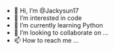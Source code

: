 - 👋 Hi, I’m @Jackysun17
- 👀 I’m interested in code
- 🌱 I’m currently learning Python
- 💞️ I’m looking to collaborate on ...
- 📫 How to reach me ...

<!---
Jackysun17/Jackysun17 is a ✨ special ✨ repository because its `README.md` (this file) appears on your GitHub profile.
You can click the Preview link to take a look at your changes.
--->
